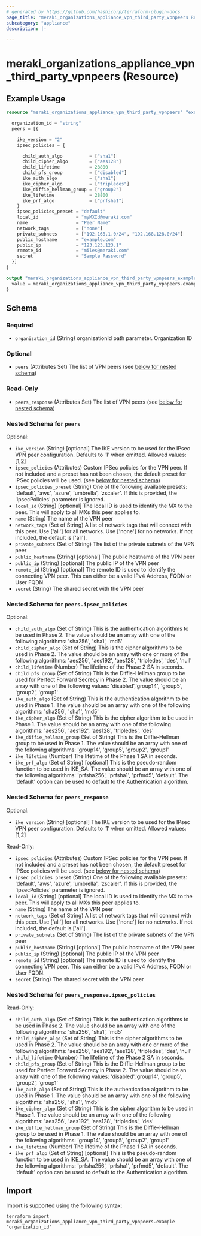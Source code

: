 ```yaml
---
# generated by https://github.com/hashicorp/terraform-plugin-docs
page_title: "meraki_organizations_appliance_vpn_third_party_vpnpeers Resource - terraform-provider-meraki"
subcategory: "appliance"
description: |-
  
---
```


# meraki_organizations_appliance_vpn_third_party_vpnpeers (Resource)



## Example Usage

```terraform
resource "meraki_organizations_appliance_vpn_third_party_vpnpeers" "example" {

  organization_id = "string"
  peers = [{

    ike_version = "2"
    ipsec_policies = {

      child_auth_algo          = ["sha1"]
      child_cipher_algo        = ["aes128"]
      child_lifetime           = 28800
      child_pfs_group          = ["disabled"]
      ike_auth_algo            = ["sha1"]
      ike_cipher_algo          = ["tripledes"]
      ike_diffie_hellman_group = ["group2"]
      ike_lifetime             = 28800
      ike_prf_algo             = ["prfsha1"]
    }
    ipsec_policies_preset = "default"
    local_id              = "myMXId@meraki.com"
    name                  = "Peer Name"
    network_tags          = ["none"]
    private_subnets       = ["192.168.1.0/24", "192.168.128.0/24"]
    public_hostname       = "example.com"
    public_ip             = "123.123.123.1"
    remote_id             = "miles@meraki.com"
    secret                = "Sample Password"
  }]
}

output "meraki_organizations_appliance_vpn_third_party_vpnpeers_example" {
  value = meraki_organizations_appliance_vpn_third_party_vpnpeers.example
}
```

<!-- schema generated by tfplugindocs -->
## Schema

### Required

- `organization_id` (String) organizationId path parameter. Organization ID

### Optional

- `peers` (Attributes Set) The list of VPN peers (see [below for nested schema](#nestedatt--peers))

### Read-Only

- `peers_response` (Attributes Set) The list of VPN peers (see [below for nested schema](#nestedatt--peers_response))

<a id="nestedatt--peers"></a>
### Nested Schema for `peers`

Optional:

- `ike_version` (String) [optional] The IKE version to be used for the IPsec VPN peer configuration. Defaults to '1' when omitted.
                                        Allowed values: [1,2]
- `ipsec_policies` (Attributes) Custom IPSec policies for the VPN peer. If not included and a preset has not been chosen, the default preset for IPSec policies will be used. (see [below for nested schema](#nestedatt--peers--ipsec_policies))
- `ipsec_policies_preset` (String) One of the following available presets: 'default', 'aws', 'azure', 'umbrella', 'zscaler'. If this is provided, the 'ipsecPolicies' parameter is ignored.
- `local_id` (String) [optional] The local ID is used to identify the MX to the peer. This will apply to all MXs this peer applies to.
- `name` (String) The name of the VPN peer
- `network_tags` (Set of String) A list of network tags that will connect with this peer. Use ['all'] for all networks. Use ['none'] for no networks. If not included, the default is ['all'].
- `private_subnets` (Set of String) The list of the private subnets of the VPN peer
- `public_hostname` (String) [optional] The public hostname of the VPN peer
- `public_ip` (String) [optional] The public IP of the VPN peer
- `remote_id` (String) [optional] The remote ID is used to identify the connecting VPN peer. This can either be a valid IPv4 Address, FQDN or User FQDN.
- `secret` (String) The shared secret with the VPN peer

<a id="nestedatt--peers--ipsec_policies"></a>
### Nested Schema for `peers.ipsec_policies`

Optional:

- `child_auth_algo` (Set of String) This is the authentication algorithms to be used in Phase 2. The value should be an array with one of the following algorithms: 'sha256', 'sha1', 'md5'
- `child_cipher_algo` (Set of String) This is the cipher algorithms to be used in Phase 2. The value should be an array with one or more of the following algorithms: 'aes256', 'aes192', 'aes128', 'tripledes', 'des', 'null'
- `child_lifetime` (Number) The lifetime of the Phase 2 SA in seconds.
- `child_pfs_group` (Set of String) This is the Diffie-Hellman group to be used for Perfect Forward Secrecy in Phase 2. The value should be an array with one of the following values: 'disabled','group14', 'group5', 'group2', 'group1'
- `ike_auth_algo` (Set of String) This is the authentication algorithm to be used in Phase 1. The value should be an array with one of the following algorithms: 'sha256', 'sha1', 'md5'
- `ike_cipher_algo` (Set of String) This is the cipher algorithm to be used in Phase 1. The value should be an array with one of the following algorithms: 'aes256', 'aes192', 'aes128', 'tripledes', 'des'
- `ike_diffie_hellman_group` (Set of String) This is the Diffie-Hellman group to be used in Phase 1. The value should be an array with one of the following algorithms: 'group14', 'group5', 'group2', 'group1'
- `ike_lifetime` (Number) The lifetime of the Phase 1 SA in seconds.
- `ike_prf_algo` (Set of String) [optional] This is the pseudo-random function to be used in IKE_SA. The value should be an array with one of the following algorithms: 'prfsha256', 'prfsha1', 'prfmd5', 'default'. The 'default' option can be used to default to the Authentication algorithm.



<a id="nestedatt--peers_response"></a>
### Nested Schema for `peers_response`

Optional:

- `ike_version` (String) [optional] The IKE version to be used for the IPsec VPN peer configuration. Defaults to '1' when omitted.
                                        Allowed values: [1,2]

Read-Only:

- `ipsec_policies` (Attributes) Custom IPSec policies for the VPN peer. If not included and a preset has not been chosen, the default preset for IPSec policies will be used. (see [below for nested schema](#nestedatt--peers_response--ipsec_policies))
- `ipsec_policies_preset` (String) One of the following available presets: 'default', 'aws', 'azure', 'umbrella', 'zscaler'. If this is provided, the 'ipsecPolicies' parameter is ignored.
- `local_id` (String) [optional] The local ID is used to identify the MX to the peer. This will apply to all MXs this peer applies to.
- `name` (String) The name of the VPN peer
- `network_tags` (Set of String) A list of network tags that will connect with this peer. Use ['all'] for all networks. Use ['none'] for no networks. If not included, the default is ['all'].
- `private_subnets` (Set of String) The list of the private subnets of the VPN peer
- `public_hostname` (String) [optional] The public hostname of the VPN peer
- `public_ip` (String) [optional] The public IP of the VPN peer
- `remote_id` (String) [optional] The remote ID is used to identify the connecting VPN peer. This can either be a valid IPv4 Address, FQDN or User FQDN.
- `secret` (String) The shared secret with the VPN peer

<a id="nestedatt--peers_response--ipsec_policies"></a>
### Nested Schema for `peers_response.ipsec_policies`

Read-Only:

- `child_auth_algo` (Set of String) This is the authentication algorithms to be used in Phase 2. The value should be an array with one of the following algorithms: 'sha256', 'sha1', 'md5'
- `child_cipher_algo` (Set of String) This is the cipher algorithms to be used in Phase 2. The value should be an array with one or more of the following algorithms: 'aes256', 'aes192', 'aes128', 'tripledes', 'des', 'null'
- `child_lifetime` (Number) The lifetime of the Phase 2 SA in seconds.
- `child_pfs_group` (Set of String) This is the Diffie-Hellman group to be used for Perfect Forward Secrecy in Phase 2. The value should be an array with one of the following values: 'disabled','group14', 'group5', 'group2', 'group1'
- `ike_auth_algo` (Set of String) This is the authentication algorithm to be used in Phase 1. The value should be an array with one of the following algorithms: 'sha256', 'sha1', 'md5'
- `ike_cipher_algo` (Set of String) This is the cipher algorithm to be used in Phase 1. The value should be an array with one of the following algorithms: 'aes256', 'aes192', 'aes128', 'tripledes', 'des'
- `ike_diffie_hellman_group` (Set of String) This is the Diffie-Hellman group to be used in Phase 1. The value should be an array with one of the following algorithms: 'group14', 'group5', 'group2', 'group1'
- `ike_lifetime` (Number) The lifetime of the Phase 1 SA in seconds.
- `ike_prf_algo` (Set of String) [optional] This is the pseudo-random function to be used in IKE_SA. The value should be an array with one of the following algorithms: 'prfsha256', 'prfsha1', 'prfmd5', 'default'. The 'default' option can be used to default to the Authentication algorithm.

## Import

Import is supported using the following syntax:

```shell
terraform import meraki_organizations_appliance_vpn_third_party_vpnpeers.example "organization_id"
```
